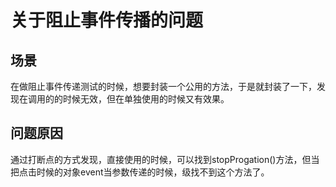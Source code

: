 # 关于阻止事件传播的问题
## 场景
在做阻止事件传递测试的时候，想要封装一个公用的方法，于是就封装了一下，发现在调用的的时候无效，但在单独使用的时候又有效果。
## 问题原因
通过打断点的方式发现，直接使用的时候，可以找到stopProgation()方法，但当把点击时候的对象event当参数传递的时候，级找不到这个方法了。